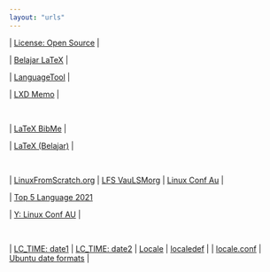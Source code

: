 ```yaml
---
layout: "urls"
---
```


| [License: Open Source](https://choosealicense.com/) |

| [Belajar LaTeX](https://github.com/Belajar-Latex/) |

| [LanguageTool](https://languagetoolplus.com/) |

| [LXD Memo](https://rahmatm.samik-ibrahim.vlsm.org/2017/08/lxd-memo.html) |

<br>

| [LaTeX BibMe](https://www.bibme.org/) |

| [LaTeX (Belajar)](https://github.com/Belajar-Latex) |

<br>

| [LinuxFromScratch.org](http://www.linuxfromscratch.org/) | [LFS VauLSMorg](http://lfs.vlsm.org/) | [Linux Conf Au](https://www.youtube.com/c/linuxconfau) |

| [Top 5 Language 2021](https://youtu.be/aSGsMBX-zuQ)

| [Y: Linux Conf AU](https://www.youtube.com/channel/UCciKHCG06rnq31toLTfAiyw) |

<br>

| [LC_TIME: date1](https://askubuntu.com/questions/1064167/how-can-i-change-the-default-date-format-using-lc-time) | [LC_TIME: date2](https://unix.stackexchange.com/questions/203975/best-practice-to-customize-date-time-format-system-wide) | [Locale](https://pubs.opengroup.org/onlinepubs/009696699/basedefs/xbd_chap07.html) | [localedef](http://manpages.ubuntu.com/manpages/trusty/man1/localedef.1posix.html) | 
| [locale.conf](http://manpages.ubuntu.com/manpages/xenial/man5/locale.conf.5.html) | [Ubuntu date formats](https://ccollins.wordpress.com/2009/01/06/how-to-change-date-formats-on-ubuntu/) |


